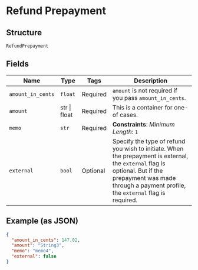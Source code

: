 
# Refund Prepayment

## Structure

`RefundPrepayment`

## Fields

| Name | Type | Tags | Description |
|  --- | --- | --- | --- |
| `amount_in_cents` | `float` | Required | `amount` is not required if you pass `amount_in_cents`. |
| `amount` | str \| float | Required | This is a container for one-of cases. |
| `memo` | `str` | Required | **Constraints**: *Minimum Length*: `1` |
| `external` | `bool` | Optional | Specify the type of refund you wish to initiate. When the prepayment is external, the `external` flag is optional. But if the prepayment was made through a payment profile, the `external` flag is required. |

## Example (as JSON)

```json
{
  "amount_in_cents": 147.02,
  "amount": "String3",
  "memo": "memo4",
  "external": false
}
```

